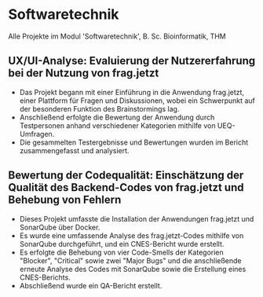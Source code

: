# Softwaretechnik
Alle Projekte im Modul 'Softwaretechnik', B. Sc. Bioinformatik, THM

## UX/UI-Analyse: Evaluierung der Nutzererfahrung bei der Nutzung von frag.jetzt
- Das Projekt begann mit einer Einführung in die Anwendung frag.jetzt, einer Plattform für Fragen und Diskussionen, wobei ein Schwerpunkt auf der besonderen Funktion des Brainstormings lag.
- Anschließend erfolgte die Bewertung der Anwendung durch Testpersonen anhand verschiedener Kategorien mithilfe von UEQ-Umfragen.
- Die gesammelten Testergebnisse und Bewertungen wurden im Bericht zusammengefasst und analysiert.   
## Bewertung der Codequalität: Einschätzung der Qualität des Backend-Codes von frag.jetzt und Behebung von Fehlern
- Dieses Projekt umfasste die Installation der Anwendungen frag.jetzt und SonarQube über Docker.
- Es wurde eine umfassende Analyse des frag.jetzt-Codes mithilfe von SonarQube durchgeführt, und ein CNES-Bericht wurde erstellt.
- Es erfolgte die Behebung von vier Code-Smells der Kategorien "Blocker", "Critical" sowie zwei "Major Bugs" und die anschließende erneute Analyse des Codes mit SonarQube sowie die Erstellung eines CNES-Berichts.
- Abschließend wurde ein QA-Bericht erstellt.
